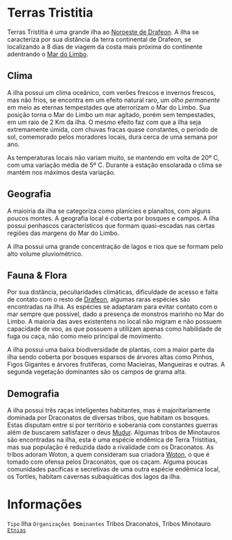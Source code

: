 <!-- TITLE: Terras Tristitia -->
<!-- SUBTITLE: Visão geral sobre Terras Tristitia -->

# Terras Tristitia
Terras Tristitia é uma grande ilha ao [Noroeste de Drafeon](http://localhost/lugares/plano-material/drafeon/noroeste-de-drafeon#noroeste-de-drafeon). A ilha se caracteriza por sua distância da terra continental de Drafeon, se localizando a 8 dias de viagem da costa mais próxima do continente adentrando o [Mar do Limbo](http://localhost/lugares/plano-material/drafeon/mar-do-limbo#mar-do-limbo).

## Clima
A ilha possui um clima oceânico, com verões frescos e invernos frescos, mas não frios, se encontra em um efeito natural raro, um *olho permanente* em meio as eternas tempestades que aterrorizam o Mar do Limbo. Sua posição torna o Mar do Limbo um mar agitado, porém sem tempestades, em um raio de 2 Km da ilha. O mesmo efeito faz com que a ilha seja extremamente úmida, com chuvas fracas quase constantes, o período de sol, comemorado pelos moradores locais, dura cerca de uma semana por ano.

As temperaturas locais não variam muito, se mantendo em volta de 20º C, com uma variação média de 5º C. Durante a estação ensolarada o clima se mantém nos máximos desta variação.

## Geografia
A maioiria da ilha se categoriza como planícies e planaltos, com alguns poucos montes. A geografia local é coberta por bosques e campos. A ilha possui penhascos característicos que formam quasi-escadas nas certas regiões das margens do Mar do Limbo.

A ilha possui uma grande concentração de lagos e rios que se formam pelo alto volume pluviométrico.

## Fauna & Flora
Por sua distância, peculiaridades climáticas, dificuldade de acesso e falta de contato com o resto de [Drafeon](http://localhost/lugares/plano-material/drafeon#drafeon), algumas raras espécies são encontradas na ilha. As espécies se adaptaram para evitar contato com o mar sempre que possível, dado a presença de monstros marinho no Mar do Limbo. A maioria das aves existentens no local não migram e não possuem capacidade de voo, as que possuem a utilizam apenas como habilidade de fuga ou caça, não como meio principal de movimento. 

A ilha possui uma baixa biodiversidade de plantas, com a maior parte da ilha sendo coberta por bosques esparsos de árvores altas como Pinhos, Figos Gigantes e árvores frutíferas, como Macieiras, Mangueiras e outras. A segunda vegetação dominantes são os campos de grama alta.


## Demografia
A ilha possui três raças inteligentes habitantes, mas é majoritariamente dominada por Draconatos de diversas tribos, que habitam os bosques. Estas disputam entre si por território e soberania com constantes guerras além de buscarem satisfazer o deus [Mudur](http://localhost/divindades/panteao-das-treze-estrelas/mudur#mudur).
Algumas tribos de Minotauros são encontradas na ilha, esta é uma espécie endêmica de Terra Tristitias, mas sua população é reduzida dado a rivalidade com os Draconatos. As tribos adoram Woton, a quem consideram sua criadora [Woton](http://localhost/divindades/panteao-das-treze-estrelas/woton#woton), o que é tomado com ofensa pelos Draconatos, que os caçam.
Alguma poucas comunidades pacíficas e secretivas de uma outra espécie endêmica local, os Tortles, habitam cavernas subaquáticas dos lagos da ilha.

# Informações
`Tipo` Ilha
`Organizações Dominantes` Tribos Draconatos, Tribos Minotauro
[`Etnias`](http://localhost/lugares/plano-material/drafeon/noroeste-de-drafeon/terras-tristitia/etnias-de-terras-tristia)

